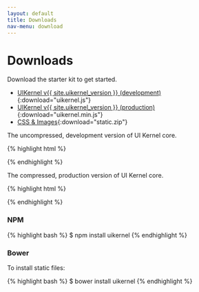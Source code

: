 ```yaml
---
layout: default
title: Downloads
nav-menu: download
---
```


# Downloads

Download the starter kit to get started.

* [UIKernel v{{ site.uikernel_version }} (development)](/dist/uikernel.js){:download="uikernel.js"}
* [UIKernel v{{ site.uikernel_version }} (production)](/dist/uikernel.min.js){:download="uikernel.min.js"}
* [CSS & Images](/dist/static.zip){:download="static.zip"}

The uncompressed, development version of UI Kernel core.

{% highlight html %}
<script src="/uikernel/uikernel-{{ site.uikernel_version }}.js"></script>
{% endhighlight %}

The compressed, production version of UI Kernel core.

{% highlight html %}
<script src="/uikernel/uikernel-{{ site.uikernel_version }}.min.js"></script>
{% endhighlight %}

### NPM
{% highlight bash %}
$ npm install uikernel
{% endhighlight %}

### Bower
To install static files:

{% highlight bash %}
$ bower install uikernel
{% endhighlight %}